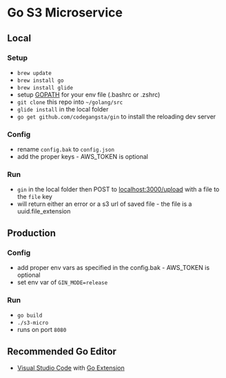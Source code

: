 # Go S3 Microservice

## Local

### Setup
- ` brew update `
- ` brew install go `
- ` brew install glide ` 
-  setup [GOPATH](https://gist.github.com/vsouza/77e6b20520d07652ed7d) for your env file (.bashrc or .zshrc)
- ` git clone ` this repo into ` ~/golang/src `
- ` glide install ` in the local folder
- ` go get github.com/codegangsta/gin ` to install the reloading dev server

### Config
- rename `config.bak` to `config.json`
- add the proper keys - AWS_TOKEN is optional

### Run
- `gin` in the local folder then POST to [localhost:3000/upload](http://localhost:3000/upload) with a file to the `file` key
- will return either an error or a s3 url of saved file - the file is a uuid.file_extension

## Production

### Config
- add proper env vars as specified in the config.bak - AWS_TOKEN is optional
- set env var of `GIN_MODE=release`

### Run
- `go build`
- `./s3-micro`
- runs on port `8080`

## Recommended Go Editor
- [Visual Studio Code](https://code.visualstudio.com/) with [Go Extension](https://github.com/Microsoft/vscode-go)
